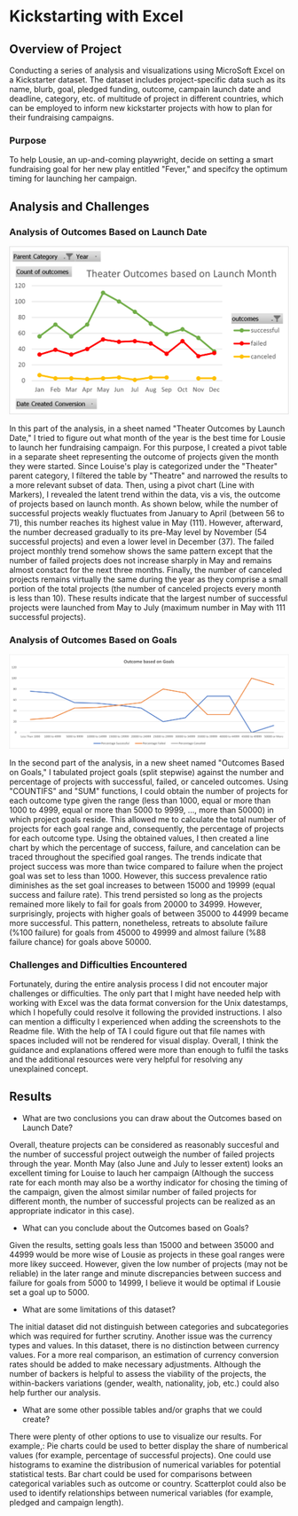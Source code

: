 # Kickstarting with Excel

## Overview of Project

Conducting a series of analysis and visualizations using MicroSoft Excel on a Kickstarter dataset. The dataset includes project-specific data such as its name, blurb, goal, pledged funding, outcome, campain launch date and deadline, category, etc. of multitude of project in different countries, which can be employed to inform new kickstarter projects with how to plan for their fundraising campaigns.

### Purpose

To help Lousie, an up-and-coming playwright, decide on setting a smart fundraising goal for her new play entitled "Fever," and specifcy the optimum timing for launching her campaign.

## Analysis and Challenges

### Analysis of Outcomes Based on Launch Date

![This is an image](/Theater_Outcomes_vs_Launch.png)

In this part of the analysis, in a sheet named "Theater Outcomes by Launch Date," I tried to figure out what month of the year is the best time for Lousie to launch her fundraising campaign. For this purpose, I created a pivot table in a separate sheet representing the outcome of projects given the month they were started. Since Louise's play is categorized under the "Theater" parent category, I filtered the table by "Theatre" and narrowed the results to a more relevant subset of data. Then, using a pivot chart (Line with Markers), I revealed the latent trend within the data, vis a vis, the outcome of projects based on launch month. As shown below, while the number of successful projects weakly fluctuates from January to April (between 56 to 71), this number reaches its highest value in May (111). However, afterward, the number decreased gradually to its pre-May level by November (54 successful projects) and even a lower level in December (37). The failed project monthly trend somehow shows the same pattern except that the number of failed projects does not increase sharply in May and remains almost constact for the next three months. Finally, the number of canceled projects remains virtually the same during the year as they comprise a small portion of the total projects (the number of canceled projects every month is less than 10). These results indicate that the largest number of successful projects were launched from May to July (maximum number in May with 111 successful projects).

### Analysis of Outcomes Based on Goals

![This is an image](/Outcomes_vs_Goals.png)

In the second part of the analysis, in a new sheet named "Outcomes Based on Goals," I tabulated project goals (split stepwise) against the number and percentage of projects with successful, failed, or canceled outcomes. Using "COUNTIFS" and "SUM" functions, I could obtain the number of projects for each outcome type given the range (less than 1000, equal or more than 1000 to 4999, equal or more than 5000 to 9999, ..., more than 50000) in which project goals reside. This allowed me to calculate the total number of projects for each goal range and, consequently, the percentage of projects for each outcome type. Using the obtained values, I then created a line chart by which the percentage of success, failure, and cancelation can be traced throughout the specified goal ranges. The trends indicate that project success was more than twice compared to failure when the project goal was set to less than 1000. However, this success prevalence ratio diminishes as the set goal increases to between 15000 and 19999 (equal success and failure rate). This trend persisted so long as the projects remained more likely to fail for goals from 20000 to 34999. However, surprisingly, projects with higher goals of between 35000 to 44999 became more successful. This pattern, nonetheless, retreats to absolute failure (%100 failure) for goals from 45000 to 49999 and almost failure (%88 failure chance) for goals above 50000.

### Challenges and Difficulties Encountered

Fortunately, during the entire analysis process I did not encouter major challenges or difficulties. The only part that I might have needed help with working with Excel was the data format conversion for the Unix datestamps, which I hopefully could resolve it following the provided instructions. I also can mention a difficulty I experienced when adding the screenshots to the Readme file. With the help of TA I could figure out that file names with spaces included will not be rendered for visual display. Overall, I think the guidance and explanations offered were more than enough to fulfil the tasks and the additional resources were very helpful for resolving any unexplained concept.

## Results

- What are two conclusions you can draw about the Outcomes based on Launch Date?

Overall, theature projects can be considered as reasonably succesful and the number of successful project outweigh the number of failed projects through the year.
Month May (also June and July to lesser extent) looks an excellent timing for Louise to lauch her campaign (Although the success rate for each month may also be a worthy indicator for chosing the timing of the campaign, given the almost similar number of failed projects for different month, the number of successful projects can be realized as an appropriate indicator in this case).

- What can you conclude about the Outcomes based on Goals?

Given the results, setting goals less than 15000 and between 35000 and 44999 would be more wise of Lousie as projects in these goal ranges were more likey succeed. However, given the low number of projects (may not be reliable) in the later range and minute discrepancies between success and failure for goals from 5000 to 14999, I believe it would be optimal if Lousie set a goal up to 5000.

- What are some limitations of this dataset?

The initial dataset did not distinguish between categories and subcategories which was required for further scrutiny.
Another issue was the currency types and values. In this dataset, there is no distinction between currency values. For a more real comparison, an estimation of currency conversion rates should be added to make necessary adjustments.
Although the number of backers is helpful to assess the viability of the projects, the within-backers variations (gender, wealth, nationality, job, etc.) could also help further our analysis.

- What are some other possible tables and/or graphs that we could create?

There were plenty of other options to use to visualize our results. For example,:
Pie charts could be used to better display the share of numberical values (for example, percentage of successful projects).
One could use histograms to examine the distribusion of numerical variables for potential statistical tests.
Bar chart could be used for comparisons between categorical variables such as outcome or country.
Scatterplot could also be used to identify relationships between numerical variables (for example, pledged and campaign length).
